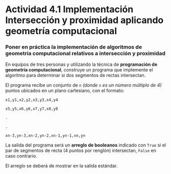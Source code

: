 # Actividad 4.1 Implementación Intersección y proximidad aplicando geometría computacional

### Poner en práctica la implementación de algoritmos de geometría computacional relativos a intersección y proximidad

En equipos de tres personas y utilizando la técnica de **programación de geometría computacional**, construye un programa que implemente el algoritmo para determinar si dos segmentos de rectas intersectan.

El programa recibe un conjunto de `n` *(donde `n` es un número múltiplo de 4)* puntos ubicados en un plano cartesiano, con el formato:

~~~
x1,y1,x2,y2,x3,y3,x4,y4

x5,y5,x6,y6,x7,y7,x8,y8

.

.

xn-3,yn-3,xn-2,yn-2,xn-1,yn-1,xn,yn
~~~

La salida del programa será un **arreglo de booleanos** indicado con `True` si el par de segmentos de recta (4 puntos por renglón) intersectan, `False` en caso contrario.

El arreglo se deberá de mostrar en la salida estándar.